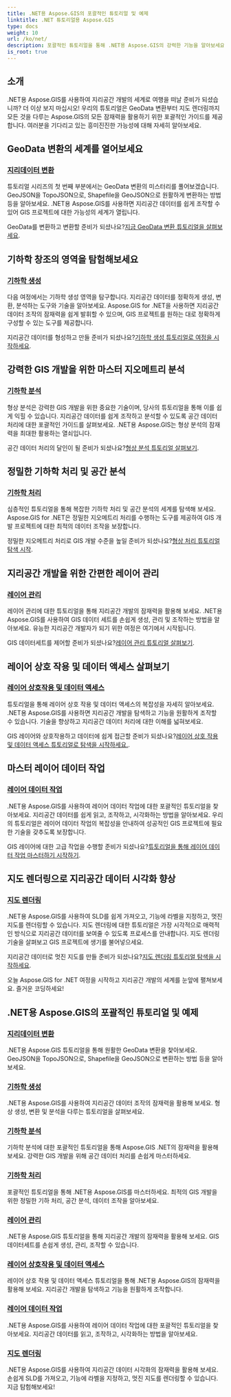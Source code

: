 ```yaml
---
title: .NET용 Aspose.GIS의 포괄적인 튜토리얼 및 예제
linktitle: .NET 튜토리얼용 Aspose.GIS
type: docs
weight: 10
url: /ko/net/
description: 포괄적인 튜토리얼을 통해 .NET용 Aspose.GIS의 강력한 기능을 알아보세요. GeoData 변환, 지오메트리 생성, 분석, 레이어 관리 등을 마스터하세요.
is_root: true
---
```


## 소개

.NET용 Aspose.GIS를 사용하여 지리공간 개발의 세계로 여행을 떠날 준비가 되셨습니까? 더 이상 보지 마십시오! 우리의 튜토리얼은 GeoData 변환부터 지도 렌더링까지 모든 것을 다루는 Aspose.GIS의 모든 잠재력을 활용하기 위한 포괄적인 가이드를 제공합니다. 여러분을 기다리고 있는 흥미진진한 가능성에 대해 자세히 알아보세요.

## GeoData 변환의 세계를 열어보세요

### [지리데이터 변환](./geo-data-conversion/)

튜토리얼 시리즈의 첫 번째 부분에서는 GeoData 변환의 미스터리를 풀어보겠습니다. GeoJSON을 TopoJSON으로, Shapefile을 GeoJSON으로 원활하게 변환하는 방법 등을 알아보세요. .NET용 Aspose.GIS를 사용하면 지리공간 데이터를 쉽게 조작할 수 있어 GIS 프로젝트에 대한 가능성의 세계가 열립니다.

 GeoData를 변환하고 변환할 준비가 되셨나요?[지금 GeoData 변환 튜토리얼을 살펴보세요](./geo-data-conversion/).

## 기하학 창조의 영역을 탐험해보세요

### [기하학 생성](./geometry-creation/)

다음 여정에서는 기하학 생성 영역을 탐구합니다. 지리공간 데이터를 정확하게 생성, 변환, 분석하는 도구와 기술을 알아보세요. Aspose.GIS for .NET을 사용하면 지리공간 데이터 조작의 잠재력을 쉽게 발휘할 수 있으며, GIS 프로젝트를 원하는 대로 정확하게 구성할 수 있는 도구를 제공합니다.

 지리공간 데이터를 형성하고 만들 준비가 되셨나요?[기하학 생성 튜토리얼로 여정을 시작하세요](./geometry-creation/).

## 강력한 GIS 개발을 위한 마스터 지오메트리 분석

### [기하학 분석](./geometry-analysis/)

형상 분석은 강력한 GIS 개발을 위한 중요한 기술이며, 당사의 튜토리얼을 통해 이를 쉽게 익힐 수 있습니다. 지리공간 데이터를 쉽게 조작하고 분석할 수 있도록 공간 데이터 처리에 대한 포괄적인 가이드를 살펴보세요. .NET용 Aspose.GIS는 형상 분석의 잠재력을 최대한 활용하는 열쇠입니다.

 공간 데이터 처리의 달인이 될 준비가 되셨나요?[형상 분석 튜토리얼 살펴보기](./geometry-analysis/).

## 정밀한 기하학 처리 및 공간 분석

### [기하학 처리](./geometry-processing/)

심층적인 튜토리얼을 통해 복잡한 기하학 처리 및 공간 분석의 세계를 탐색해 보세요. Aspose.GIS for .NET은 정밀한 지오메트리 처리를 수행하는 도구를 제공하여 GIS 개발 프로젝트에 대한 최적의 데이터 조작을 보장합니다.

 정밀한 지오메트리 처리로 GIS 개발 수준을 높일 준비가 되셨나요?[형상 처리 튜토리얼 탐색 시작](./geometry-processing/).

## 지리공간 개발을 위한 간편한 레이어 관리

### [레이어 관리](./layer-management/)

레이어 관리에 대한 튜토리얼을 통해 지리공간 개발의 잠재력을 활용해 보세요. .NET용 Aspose.GIS를 사용하여 GIS 데이터 세트를 손쉽게 생성, 관리 및 조작하는 방법을 알아보세요. 유능한 지리공간 개발자가 되기 위한 여정은 여기에서 시작됩니다.

 GIS 데이터세트를 제어할 준비가 되셨나요?[레이어 관리 튜토리얼 살펴보기](./layer-management/).

## 레이어 상호 작용 및 데이터 액세스 살펴보기

### [레이어 상호작용 및 데이터 액세스](./layer-interaction-and-data-access/)

튜토리얼을 통해 레이어 상호 작용 및 데이터 액세스의 복잡성을 자세히 알아보세요. .NET용 Aspose.GIS를 사용하면 지리공간 개발을 탐색하고 기능을 원활하게 조작할 수 있습니다. 기술을 향상하고 지리공간 데이터 처리에 대한 이해를 넓혀보세요.

 GIS 레이어와 상호작용하고 데이터에 쉽게 접근할 준비가 되셨나요?[레이어 상호 작용 및 데이터 액세스 튜토리얼로 탐색을 시작하세요.](./layer-interaction-and-data-access/).

## 마스터 레이어 데이터 작업

### [레이어 데이터 작업](./layer-data-operations/)

.NET용 Aspose.GIS를 사용하여 레이어 데이터 작업에 대한 포괄적인 튜토리얼을 찾아보세요. 지리공간 데이터를 쉽게 읽고, 조작하고, 시각화하는 방법을 알아보세요. 우리의 튜토리얼은 레이어 데이터 작업의 복잡성을 안내하여 성공적인 GIS 프로젝트에 필요한 기술을 갖추도록 보장합니다.

 GIS 레이어에 대한 고급 작업을 수행할 준비가 되셨나요?[튜토리얼을 통해 레이어 데이터 작업 마스터하기 시작하기](./layer-data-operations/).

## 지도 렌더링으로 지리공간 데이터 시각화 향상

### [지도 렌더링](./map-rendering/)

.NET용 Aspose.GIS를 사용하여 SLD를 쉽게 가져오고, 기능에 라벨을 지정하고, 멋진 지도를 렌더링할 수 있습니다. 지도 렌더링에 대한 튜토리얼은 가장 시각적으로 매력적인 방식으로 지리공간 데이터를 보여줄 수 있도록 프로세스를 안내합니다. 지도 렌더링 기술을 살펴보고 GIS 프로젝트에 생기를 불어넣으세요.

 지리공간 데이터로 멋진 지도를 만들 준비가 되셨나요?[지도 렌더링 튜토리얼 탐색을 시작하세요](./map-rendering/).

오늘 Aspose.GIS for .NET 여정을 시작하고 지리공간 개발의 세계를 눈앞에 펼쳐보세요. 즐거운 코딩하세요!
## .NET용 Aspose.GIS의 포괄적인 튜토리얼 및 예제 
### [지리데이터 변환](./geo-data-conversion/)
.NET용 Aspose.GIS 튜토리얼을 통해 원활한 GeoData 변환을 찾아보세요. GeoJSON을 TopoJSON으로, Shapefile을 GeoJSON으로 변환하는 방법 등을 알아보세요.
### [기하학 생성](./geometry-creation/)
.NET용 Aspose.GIS를 사용하여 지리공간 데이터 조작의 잠재력을 활용해 보세요. 형상 생성, 변환 및 분석을 다루는 튜토리얼을 살펴보세요.
### [기하학 분석](./geometry-analysis/)
기하학 분석에 대한 포괄적인 튜토리얼을 통해 Aspose.GIS .NET의 잠재력을 활용해 보세요. 강력한 GIS 개발을 위해 공간 데이터 처리를 손쉽게 마스터하세요.
### [기하학 처리](./geometry-processing/)
포괄적인 튜토리얼을 통해 .NET용 Aspose.GIS를 마스터하세요. 최적의 GIS 개발을 위한 정밀한 기하 처리, 공간 분석, 데이터 조작을 알아보세요.
### [레이어 관리](./layer-management/)
.NET용 Aspose.GIS 튜토리얼을 통해 지리공간 개발의 잠재력을 활용해 보세요. GIS 데이터세트를 손쉽게 생성, 관리, 조작할 수 있습니다. 
### [레이어 상호작용 및 데이터 액세스](./layer-interaction-and-data-access/)
레이어 상호 작용 및 데이터 액세스 튜토리얼을 통해 .NET용 Aspose.GIS의 잠재력을 활용해 보세요. 지리공간 개발을 탐색하고 기능을 원활하게 조작합니다.
### [레이어 데이터 작업](./layer-data-operations/)
.NET용 Aspose.GIS를 사용하여 레이어 데이터 작업에 대한 포괄적인 튜토리얼을 찾아보세요. 지리공간 데이터를 읽고, 조작하고, 시각화하는 방법을 알아보세요.
### [지도 렌더링](./map-rendering/)
.NET용 Aspose.GIS를 사용하여 지리공간 데이터 시각화의 잠재력을 활용해 보세요. 손쉽게 SLD를 가져오고, 기능에 라벨을 지정하고, 멋진 지도를 렌더링할 수 있습니다. 지금 탐험해보세요!
